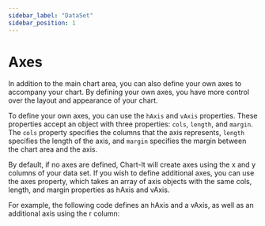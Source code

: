 ```yaml
---
sidebar_label: "DataSet"
sidebar_position: 1
---
```


# Axes

In addition to the main chart area, you can also define your own axes to accompany your chart. By defining your own axes, you have more control over the layout and appearance of your chart.

To define your own axes, you can use the `hAxis` and `vAxis` properties. These properties accept an object with three properties: `cols`, `length`, and `margin`. The `cols` property specifies the columns that the axis represents, `length` specifies the length of the axis, and `margin` specifies the margin between the chart area and the axis.

By default, if no axes are defined, Chart-It will create axes using the x and y columns of your data set. If you wish to define additional axes, you can use the axes property, which takes an array of axis objects with the same cols, length, and margin properties as hAxis and vAxis.

For example, the following code defines an hAxis and a vAxis, as well as an additional axis using the r column:

